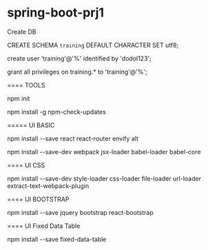 # spring-boot-prj1


Create DB


CREATE SCHEMA `training` DEFAULT CHARACTER SET utf8;

create user 'training'@'%' identified by 'dodol123';

grant all privileges on training.* to 'training'@'%';


====
TOOLS

npm init

npm install -g npm-check-updates


=====
UI BASIC

npm install --save react react-router envify alt

npm install --save-dev webpack jsx-loader babel-loader babel-core



====
UI CSS

npm install --save-dev style-loader css-loader file-loader url-loader extract-text-webpack-plugin



====
UI BOOTSTRAP

npm install --save jquery bootstrap react-bootstrap


====
UI Fixed Data Table

npm install --save fixed-data-table



